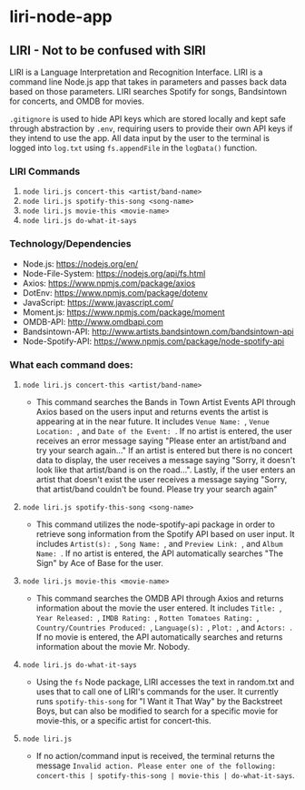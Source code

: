 # liri-node-app

## LIRI - Not to be confused with SIRI
LIRI is a Language Interpretation and Recognition Interface. LIRI is a command line Node.js app that takes in parameters and passes back data based on those parameters. LIRI searches Spotify for songs, Bandsintown for concerts, and OMDB for movies.

`.gitignore` is used to hide API keys which are stored locally and kept safe through abstraction by `.env`, requiring users to provide their own API keys if they intend to use the app. All data input by the user to the terminal is logged into `log.txt` using `fs.appendFile` in the `logData()` function.


### LIRI Commands

1. `node liri.js concert-this <artist/band-name>`
2. `node liri.js spotify-this-song <song-name>`
3. `node liri.js movie-this <movie-name>`
4. `node liri.js do-what-it-says`
    

### Technology/Dependencies 

* Node.js: https://nodejs.org/en/
* Node-File-System: https://nodejs.org/api/fs.html
* Axios: https://www.npmjs.com/package/axios
* DotEnv: https://www.npmjs.com/package/dotenv
* JavaScript: https://www.javascript.com/
* Moment.js: https://www.npmjs.com/package/moment
* OMDB-API: http://www.omdbapi.com
* Bandsintown-API: http://www.artists.bandsintown.com/bandsintown-api
* Node-Spotify-API: https://www.npmjs.com/package/node-spotify-api


### What each command does:

1. `node liri.js concert-this <artist/band-name>`
    * This command searches the Bands in Town Artist Events API through Axios based on the users input and returns events the artist is appearing at in the near future. It includes `Venue Name: `, `Venue Location: `, and `Date of the Event: `. If no artist is entered, the user receives an error message saying "Please enter an artist/band and try your search again..." If an artist is entered but there is no concert data to display, the user receives a message saying "Sorry, it doesn't look like that artist/band is on the road...". Lastly, if the user enters an artist that doesn't exist the user receives a message saying "Sorry, that artist/band couldn't be found. Please try your search again"

2. `node liri.js spotify-this-song <song-name>`
    * This command utilizes the node-spotify-api package in order to retrieve song information from the Spotify API based on user input. It includes `Artist(s): `, `Song Name: `, and `Preview Link: `, and `Album Name: `. If no artist is entered, the API automatically searches "The Sign" by Ace of Base for the user.

3. `node liri.js movie-this <movie-name>`
    * This command searches the OMDB API through Axios and returns information about the movie the user entered. It includes `Title: `, `Year Released: `, `IMDB Rating: `, `Rotten Tomatoes Rating: `, `Country/Countries Produced: `, `Language(s): `, `Plot: `, and `Actors: `. If no movie is entered, the API automatically searches and returns information about the movie Mr. Nobody.

4. `node liri.js do-what-it-says`
    * Using the `fs` Node package, LIRI accesses the text in random.txt and uses that to call one of LIRI's commands for the user. It currently runs `spotify-this-song` for "I Want it That Way" by the Backstreet Boys, but can also be modified to search for a specific movie for movie-this, or a specific artist for concert-this.

5. `node liri.js`
    * If no action/command input is received, the terminal returns the message `Invalid action. Please enter one of the following: concert-this | spotify-this-song | movie-this | do-what-it-says`.
